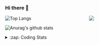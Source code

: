 ### Hi there 👋

<!--
**tao8687/tao8687** is a ✨ _special_ ✨ repository because its `README.md` (this file) appears on your GitHub profile.

Here are some ideas to get you started:

- 🔭 I’m currently working on ...
- 🌱 I’m currently learning ...
- 👯 I’m looking to collaborate on ...
- 🤔 I’m looking for help with ...
- 💬 Ask me about ...
- 📫 How to reach me: ...
- 😄 Pronouns: ...
- ⚡ Fun fact: ...
-->

<img align='right' src="https://media.giphy.com/media/M9gbBd9nbDrOTu1Mqx/giphy.gif" width="230">

![Top Langs](https://github-readme-stats.vercel.app/api/top-langs/?username=tao8687&layout=compact&title_color=23238E&text_color=A67D3D)

![Anurag's github stats](https://github-readme-stats.vercel.app/api?username=tao8687&show_icons=true&&text_color=A67D3D&title_color=23238E&show_icons=false&count_private=true&hide=stars)

<details>
  <summary>:zap: Coding Stats</summary>
  <b>
<!--START_SECTION:waka-->
![Profile Views](http://img.shields.io/badge/Profile%20Views-7-blue)

**🐱 My Github Data** 

> 🏆 230 Contributions in the Year 2021
 > 
> 📦 885.2 kB Used in Github's Storage 
 > 
> 🚫 Not Opted to Hire
 > 
> 📜 46 Public Repositories 
 > 
> 🔑 20 Private Repositories  
 > 
**I'm an Early 🐤** 

```text
🌞 Morning    141 commits    ███████████░░░░░░░░░░░░░░   45.48% 
🌆 Daytime    88 commits     ███████░░░░░░░░░░░░░░░░░░   28.39% 
🌃 Evening    72 commits     █████░░░░░░░░░░░░░░░░░░░░   23.23% 
🌙 Night      9 commits      ░░░░░░░░░░░░░░░░░░░░░░░░░   2.9%

```
📅 **I'm Most Productive on Wednesday** 

```text
Monday       36 commits     ███░░░░░░░░░░░░░░░░░░░░░░   11.61% 
Tuesday      49 commits     ████░░░░░░░░░░░░░░░░░░░░░   15.81% 
Wednesday    69 commits     █████░░░░░░░░░░░░░░░░░░░░   22.26% 
Thursday     44 commits     ███░░░░░░░░░░░░░░░░░░░░░░   14.19% 
Friday       64 commits     █████░░░░░░░░░░░░░░░░░░░░   20.65% 
Saturday     30 commits     ██░░░░░░░░░░░░░░░░░░░░░░░   9.68% 
Sunday       18 commits     █░░░░░░░░░░░░░░░░░░░░░░░░   5.81%

```


📊 **This Week I Spent My Time On** 

```text
⌚︎ Time Zone: Asia/Shanghai

💬 Programming Languages: 
JavaScript               30 mins             █████████░░░░░░░░░░░░░░░░   37.72% 
Markdown                 16 mins             █████░░░░░░░░░░░░░░░░░░░░   20.39% 
Other                    16 mins             █████░░░░░░░░░░░░░░░░░░░░   20.25% 
Bash                     11 mins             ███░░░░░░░░░░░░░░░░░░░░░░   14.44% 
HTML                     5 mins              █░░░░░░░░░░░░░░░░░░░░░░░░   6.9%

🔥 Editors: 
VS Code                  1 hr 19 mins        █████████████████████████   100.0%

🐱‍💻 Projects: 
dir                      58 mins             ██████████████████░░░░░░░   72.86% 
docker                   11 mins             ███░░░░░░░░░░░░░░░░░░░░░░   14.44% 
blog                     5 mins              █░░░░░░░░░░░░░░░░░░░░░░░░   7.01% 
.vuepress                3 mins              █░░░░░░░░░░░░░░░░░░░░░░░░   4.76% 
vuepress                 0 secs              ░░░░░░░░░░░░░░░░░░░░░░░░░   0.93%

💻 Operating System: 
Linux                    1 hr 19 mins        █████████████████████████   100.0%

```

**I Mostly Code in C++** 

```text
C++                      9 repos             ████████░░░░░░░░░░░░░░░░░   34.62% 
C                        6 repos             █████░░░░░░░░░░░░░░░░░░░░   23.08% 
Python                   5 repos             ████░░░░░░░░░░░░░░░░░░░░░   19.23% 
Shell                    2 repos             ██░░░░░░░░░░░░░░░░░░░░░░░   7.69% 
Makefile                 1 repo              █░░░░░░░░░░░░░░░░░░░░░░░░   3.85%

```


**Timeline**

![Chart not found](https://raw.githubusercontent.com/tao8687/tao8687/master/charts/bar_graph.png) 


 Last Updated on 18/07/2021
<!--END_SECTION:waka-->
</details>
